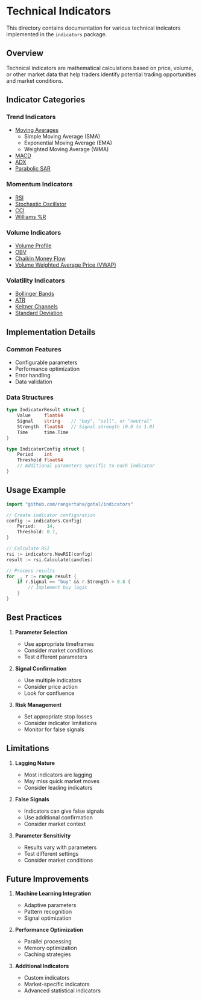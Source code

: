 # Technical Indicators

This directory contains documentation for various technical indicators implemented in the `indicators` package.

## Overview

Technical indicators are mathematical calculations based on price, volume, or other market data that help traders identify potential trading opportunities and market conditions.

## Indicator Categories

### Trend Indicators
- [Moving Averages](trend/moving_averages.md)
  - Simple Moving Average (SMA)
  - Exponential Moving Average (EMA)
  - Weighted Moving Average (WMA)
- [MACD](trend/macd.md)
- [ADX](trend/adx.md)
- [Parabolic SAR](trend/parabolic_sar.md)

### Momentum Indicators
- [RSI](momentum/rsi.md)
- [Stochastic Oscillator](momentum/stochastic.md)
- [CCI](momentum/cci.md)
- [Williams %R](momentum/williams_r.md)

### Volume Indicators
- [Volume Profile](volume/volume_profile.md)
- [OBV](volume/obv.md)
- [Chaikin Money Flow](volume/cmf.md)
- [Volume Weighted Average Price (VWAP)](volume/vwap.md)

### Volatility Indicators
- [Bollinger Bands](volatility/bollinger_bands.md)
- [ATR](volatility/atr.md)
- [Keltner Channels](volatility/keltner_channels.md)
- [Standard Deviation](volatility/std_dev.md)

## Implementation Details

### Common Features
- Configurable parameters
- Performance optimization
- Error handling
- Data validation

### Data Structures

```go
type IndicatorResult struct {
    Value     float64
    Signal    string    // "buy", "sell", or "neutral"
    Strength  float64   // Signal strength (0.0 to 1.0)
    Time      time.Time
}

type IndicatorConfig struct {
    Period    int
    Threshold float64
    // Additional parameters specific to each indicator
}
```

## Usage Example

```go
import "github.com/rangertaha/gotal/indicators"

// Create indicator configuration
config := indicators.Config{
    Period:    14,
    Threshold: 0.7,
}

// Calculate RSI
rsi := indicators.NewRSI(config)
result := rsi.Calculate(candles)

// Process results
for _, r := range result {
    if r.Signal == "buy" && r.Strength > 0.8 {
        // Implement buy logic
    }
}
```

## Best Practices

1. **Parameter Selection**
   - Use appropriate timeframes
   - Consider market conditions
   - Test different parameters

2. **Signal Confirmation**
   - Use multiple indicators
   - Consider price action
   - Look for confluence

3. **Risk Management**
   - Set appropriate stop losses
   - Consider indicator limitations
   - Monitor for false signals

## Limitations

1. **Lagging Nature**
   - Most indicators are lagging
   - May miss quick market moves
   - Consider leading indicators

2. **False Signals**
   - Indicators can give false signals
   - Use additional confirmation
   - Consider market context

3. **Parameter Sensitivity**
   - Results vary with parameters
   - Test different settings
   - Consider market conditions

## Future Improvements

1. **Machine Learning Integration**
   - Adaptive parameters
   - Pattern recognition
   - Signal optimization

2. **Performance Optimization**
   - Parallel processing
   - Memory optimization
   - Caching strategies

3. **Additional Indicators**
   - Custom indicators
   - Market-specific indicators
   - Advanced statistical indicators 